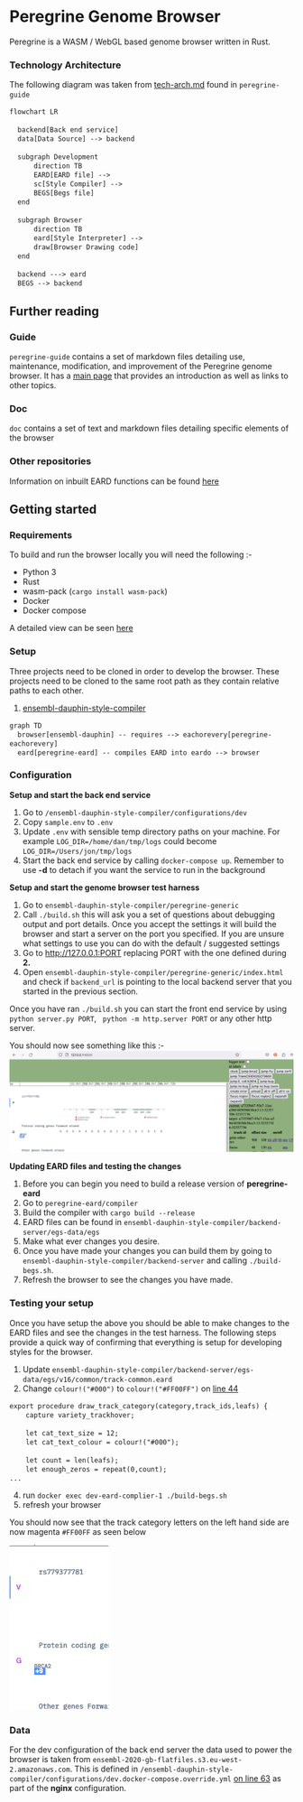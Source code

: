 # Peregrine Genome Browser

Peregrine is a WASM / WebGL based genome browser written in Rust. 

### Technology Architecture

The following diagram was taken from [tech-arch.md](peregrine-guide/tech-arch.md) found in `peregrine-guide`

```mermaid
flowchart LR

  backend[Back end service]
  data[Data Source] --> backend
  
  subgraph Development
      direction TB
      EARD[EARD file] -->
      sc[Style Compiler] -->
      BEGS[Begs file]
  end
  
  subgraph Browser
      direction TB
      eard[Style Interpreter] --> 
      draw[Browser Drawing code]
  end
  
  backend ---> eard
  BEGS --> backend
```

## Further reading

### Guide

`peregrine-guide` contains a set of markdown files detailing use, maintenance, modification, and improvement of the Peregrine genome browser. It has a [main page](peregrin-guide/main.md) that provides an introduction as well as links to other topics. 

###  Doc

`doc` contains a set of text and markdown files detailing specific elements of the browser

### Other repositories

Information on inbuilt EARD functions can be found [here](https://github.com/Ensembl/peregrine-eard/blob/main/docs/library-ref-source.txt)

## Getting started 

### Requirements

To build and run the browser locally you will need the following :- 

- Python 3
- Rust
- wasm-pack (`cargo install wasm-pack`)
- Docker
- Docker compose

A detailed view can be seen [here](peregrine-guide/developer-requirements.md)

### Setup

Three projects need to be cloned in order to develop the browser. These projects need to be cloned to the same root path as they contain relative paths to each other.

1. [ensembl-dauphin-style-compiler](https://github.com/Ensembl/ensembl-dauphin-style-compiler)

```mermaid
graph TD
  browser[ensembl-dauphin] -- requires --> eachorevery[peregrine-eachorevery] 
  eard[peregrine-eard] -- compiles EARD into eardo --> browser
```
 
### Configuration

**Setup and start the back end service**

1. Go to `/ensembl-dauphin-style-compiler/configurations/dev`
2. Copy `sample.env` to `.env`
3. Update `.env` with sensible temp directory paths on your machine. For example `LOG_DIR=/home/dan/tmp/logs` could become `LOG_DIR=/Users/jon/tmp/logs`
4. Start the back end service by calling `docker-compose up`. Remember to use **-d** to detach if you want the service to run in the background

**Setup and start the genome browser test harness** 

1. Go to `ensembl-dauphin-style-compiler/peregrine-generic`
2. Call `./build.sh` this will ask you a set of questions about debugging output and port details. Once you accept the settings it will build the browser and start a server on the port you specified. If you are unsure what settings to use you can do with the default / suggested settings
3. Go to http://127.0.0.1:PORT replacing PORT with the one defined during **2.** 
4. Open `ensembl-dauphin-style-compiler/peregrine-generic/index.html` and check if `backend_url` is pointing to the local backend server that you started in the previous section.

Once you have ran `./build.sh` you can start the front end service by using `python server.py PORT`, ` python -m http.server PORT` or any other http server. 

You should now see something like this :-
![Genome browser running locally](doc/images/browser-screenshot.png)


**Updating EARD files and testing the changes**

1. Before you can begin you need to build a release version of **peregrine-eard**
2. Go to `peregrine-eard/compiler`
3. Build the compiler with  `cargo build --release`
4. EARD files can be found in `ensembl-dauphin-style-compiler/backend-server/egs-data/egs`
5. Make what ever changes you desire.
6. Once you have made your changes you can build them by going to `ensembl-dauphin-style-compiler/backend-server` and calling `./build-begs.sh`.
7. Refresh the browser to see the changes you have made.

### Testing your setup

Once you have setup the above you should be able to make changes to the EARD files and see the changes in the test harness. The following steps provide a quick way of confirming that everything is setup for developing styles for the browser.

1. Update `ensembl-dauphin-style-compiler/backend-server/egs-data/egs/v16/common/track-common.eard`
2. Change `colour!("#000")` to `colour!("#FF00FF")` on [line 44](https://github.com/Ensembl/ensembl-dauphin-style-compiler/blob/22f194d70830290c149f4a1b5db388cb54bdcbc8/backend-server/egs-data/egs/v16/common/track-common.eard#L44)
```eard 
export procedure draw_track_category(category,track_ids,leafs) {
    capture variety_trackhover;

    let cat_text_size = 12;
    let cat_text_colour = colour!("#000");

    let count = len(leafs);
    let enough_zeros = repeat(0,count);
...
```
4. run `docker exec dev-eard-complier-1 ./build-begs.sh`
5. refresh your browser

You should now see that the track category letters on the left hand side are now magenta `#FF00FF` as seen below

![Track category letter colour change](doc/images/track-cat-change.png "Track category letter colour change")


### Data

For the dev configuration of the back end server the data used to power the browser is taken from `ensembl-2020-gb-flatfiles.s3.eu-west-2.amazonaws.com`. This is defined in `/ensembl-dauphin-style-compiler/configurations/dev.docker-compose.override.yml` [on line 63](https://github.com/Ensembl/ensembl-dauphin-style-compiler/blob/22f194d70830290c149f4a1b5db388cb54bdcbc8/configurations/dev/docker-compose.override.yml#L63) as part of the **nginx** configuration.
